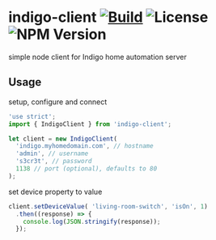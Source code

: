 indigo-client 
[![Build](https://github.com/yamanote1138/indigo-client/actions/workflows/build-and-test.yml/badge.svg?branch=main)](https://github.com/yamanote1138/indigo-client/actions/workflows/build-and-test.yml)
![License](https://img.shields.io/npm/l/indigo-client)
![NPM Version](https://img.shields.io/npm/v/indigo-client)
=============

simple node client for Indigo home automation server

## Usage

setup, configure and connect
```javascript
'use strict';
import { IndigoClient } from 'indigo-client';

let client = new IndigoClient(
  'indigo.myhomedomain.com', // hostname
  'admin', // username
  's3cr3t', // password
  1138 // port (optional), defaults to 80
);
```

set device property to value
```javascript
client.setDeviceValue( 'living-room-switch', 'isOn', 1)
  .then((response) => {
    console.log(JSON.stringify(response));
  });
```
